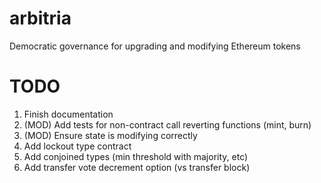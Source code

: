 # arbitria
Democratic governance for upgrading and modifying Ethereum tokens

# TODO
1. Finish documentation
2. (MOD) Add tests for non-contract call reverting functions (mint, burn)
3. (MOD) Ensure state is modifying correctly
4. Add lockout type contract
5. Add conjoined types (min threshold with majority, etc)
6. Add transfer vote decrement option (vs transfer block)

